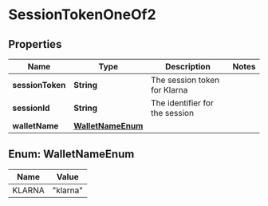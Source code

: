 

# SessionTokenOneOf2


## Properties

| Name | Type | Description | Notes |
|------------ | ------------- | ------------- | -------------|
|**sessionToken** | **String** | The session token for Klarna |  |
|**sessionId** | **String** | The identifier for the session |  |
|**walletName** | [**WalletNameEnum**](#WalletNameEnum) |  |  |



## Enum: WalletNameEnum

| Name | Value |
|---- | -----|
| KLARNA | &quot;klarna&quot; |



